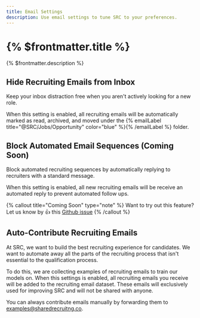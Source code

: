 ```yaml
---
title: Email Settings
description: Use email settings to tune SRC to your preferences.
---
```


# {% $frontmatter.title %}

{% $frontmatter.description %}

## Hide Recruiting Emails from Inbox

Keep your inbox distraction free when you aren't actively looking for a new role.

When this setting is enabled, all recruiting emails will be automatically marked as read, archived, and moved under the {% emailLabel title="@SRC/Jobs/Opportunity" color="blue" %}{% /emailLabel %}
folder.

## Block Automated Email Sequences (Coming Soon)

Block automated recruiting sequences by automatically replying to recruiters with a standard message.

When this setting is enabled, all new recruiting emails will be receive an automated reply to prevent automated follow ups.

{% callout title="Coming Soon" type="note" %}
Want to try out this feature? Let us know by 👍 this [Github issue](https://github.com/shared-recruiting-co/shared-recruiting-co/issues/64)
{% /callout %}

## Auto-Contribute Recruiting Emails

At SRC, we want to build the best recruiting experience for candidates. We want to automate away all the parts of the recruiting process that isn't essential to the qualification process.

To do this, we are collecting examples of recruiting emails to train our models on. When this settings is enabled, all recruiting emails you receive will be added to the recruiting email dataset. These emails will exclusively used for improving SRC and will not be shared with anyone.

You can always contribute emails manually by forwarding them to [examples@sharedrecruitng.co](mailto:examples@sharedrecruiting.co).
